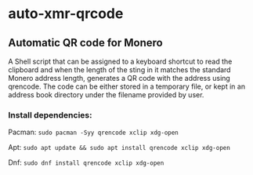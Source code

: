 # auto-xmr-qrcode
## Automatic QR code for Monero

A Shell script that can be assigned to a keyboard shortcut to read the clipboard and when the length of the sting in it matches the standard Monero address length, generates a QR code with the address using qrencode. The code can be either stored in a temporary file, or kept in an address book directory under the filename provided by user.

### Install dependencies:

Pacman:
`sudo pacman -Syy qrencode xclip xdg-open`

Apt:
`sudo apt update && sudo apt install qrencode xclip xdg-open`

Dnf:
`sudo dnf install qrencode xclip xdg-open`
